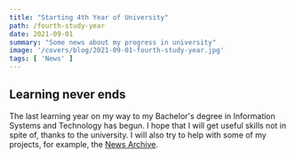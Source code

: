 ```yaml
---
title: "Starting 4th Year of University"
path: /fourth-study-year
date: 2021-09-01
summary: "Some news about my progress in university"
image: '/covers/blog/2021-09-01-fourth-study-year.jpg'
tags: [ 'News' ]
---
```


## Learning never ends

The last learning year on my way to my Bachelor's degree in Information Systems and 
Technology has begun. I hope that I will get useful skills not in spite of, 
thanks to the university. I will also try to help with some of my projects, 
for example, the [News Archive](https://github.com/d0rich/news-archive).
